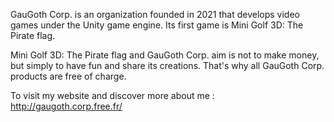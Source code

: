 GauGoth Corp. is an organization founded in 2021 that develops video games under the Unity game engine. Its first game is Mini Golf 3D: The Pirate flag. 

Mini Golf 3D: The Pirate flag and GauGoth Corp. aim is not to make money, but simply to have fun and share its creations. That's why all GauGoth Corp. products are free of charge.

To visit my website and discover more about me :
http://gaugoth.corp.free.fr/

